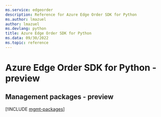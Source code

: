 ```yaml
---
ms.service: edgeorder
description: Reference for Azure Edge Order SDK for Python
ms.author: lmazuel
author: lmazuel
ms.devlang: python
title: Azure Edge Order SDK for Python
ms.data: 09/30/2022
ms.topic: reference
---
```

# Azure Edge Order SDK for Python - preview

## Management packages - preview
[!INCLUDE [mgmt-packages](edge-order-mgmt-index.md)]
